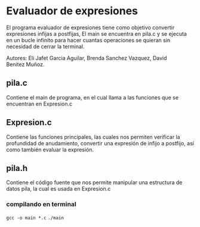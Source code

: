 # Evaluador de expresiones

El programa evaluador de expresiones tiene como objetivo convertir expresiones infijas a postfijas, El main se encuentra en pila.c y se ejecuta en un bucle infinito para hacer cuantas operaciones se quieran sin necesidad de cerrar la terminal.

Autores: Eli Jafet Garcia Aguilar, Brenda Sanchez Vazquez, David Benitez Muñoz.

## pila.c

Contiene el main de programa, en el cual llama a las funciones que se encuentran en Expresion.c

## Expresion.c

Contiene las funciones principales, las cuales nos permiten verificar la profundidad de anudamiento, convertir una expresión de infijo a postfijo, así como también evaluar la expresión.

## pila.h

Contiene el código fuente que nos permite manipular una estructura de datos pila, la cual es usada en Expresion.c

### compilando en terminal

`gcc -o main *.c`
`./main`
